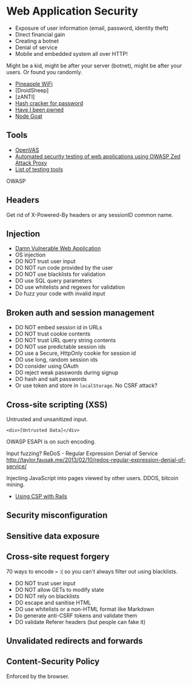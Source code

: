 # Web Application Security

* Exposure of user information (email, password, identity theft)
* Direct financial gain
* Creating a botnet
* Denial of service
* Mobile and embedded system all over HTTP!

Might be a kid, might be after your server (botnet), might be after your users. Or found you randomly.

* [Pineapple WiFi](https://hakshop.myshopify.com/products/wifi-pineapple)
* [DroidSheep]
* [zANTI]
* [Hash cracker for password](http://www.hash-cracker.com/)
* [Have I been pwned](https://haveibeenpwned.com/)
* [Node Goat](https://github.com/OWASP/NodeGoat)


## Tools

* [OpenVAS](http://www.openvas.org/)
* [Automated security testing of web applications using OWASP Zed Attack Proxy](https://blog.codecentric.de/en/2013/10/automated-security-testing-web-applications-using-owasp-zed-attack-proxy/)
* [List of testing tools](https://www.owasp.org/index.php/Appendix_A:_Testing_Tools)

OWASP

## Headers

Get rid of X-Powered-By headers or any sessionID common name.

## Injection

* [Damn Vulnerable Web Application](http://www.dvwa.co.uk/)
* OS injection
* DO NOT trust user input
* DO NOT run code provided by the user
* DO NOT use blacklists for validation
* DO use SQL query parameters
* DO use whitelists and regexes for validation
* Do fuzz your code with invalid input

## Broken auth and session management

* DO NOT embed session id in URLs
* DO NOT trust cookie contents
* DO NOT trust URL query string contents
* DO NOT use predictable session ids
* DO use a Secure, HttpOnly cookie for session id
* DO use long, random session ids
* DO consider using OAuth
* DO reject weak passwords during signup
* DO hash and salt passwords
* Or use token and store in `localStorage`. No CSRF attack?

## Cross-site scripting (XSS)

Untrusted and unsanitized input.

```
<div>[Untrusted Data]</div>
```

OWASP ESAPI is on such encoding.

Input fuzzing?
ReDoS - Regular Expression Denial of Service
http://taylor.fausak.me/2013/02/10/redos-regular-expression-denial-of-service/

Injecting JavaScript into pages viewed by other users. DDOS, bitcoin mining.

* [Using CSP with Rails](https://github.com/blog/1477-content-security-policy)

## Security misconfiguration

## Sensitive data exposure

## Cross-site request forgery

70 ways to encode `>` :( so you can't always filter out using blacklists.

* DO NOT trust user input
* DO NOT allow GETs to modify state
* DO NOT rely on blacklists
* DO escape and sanitise HTML
* DO use whitelists or a non-HTML format like Markdown
* Do generate anti-CSRF tokens and validate them
* DO validate Referer headers (but people can fake it)


## Unvalidated redirects and forwards

## Content-Security Policy

Enforced by the browser.